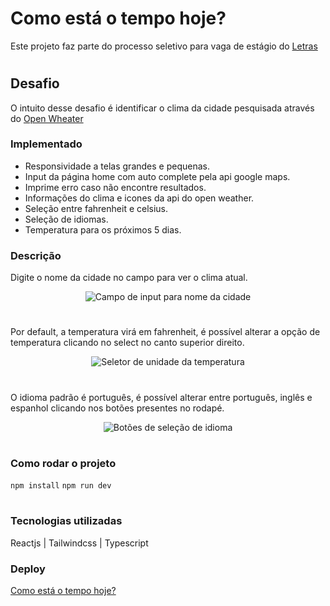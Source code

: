 # Como está o tempo hoje?

Este projeto faz parte do processo seletivo para vaga de estágio do [Letras](https://www.letras.mus.br/)

#

## Desafio

O intuito desse desafio é identificar o clima da cidade pesquisada através do [Open Wheater](https://openweathermap.org/)

### Implementado

- Responsividade a telas grandes e pequenas.
- Input da página home com auto complete pela api google maps.
- Imprime erro caso não encontre resultados.
- Informações do clima e icones da api do open weather.
- Seleção entre fahrenheit e celsius.
- Seleção de idiomas.
- Temperatura para os próximos 5 dias.

### Descrição

<p>Digite o nome da cidade no campo para ver o clima atual.</p>
<p align="center" width="100%">
  <img src='https://i.imgur.com/giZEU7C.png' alt='Campo de input para nome da cidade' align='center'>
</p>

#

<p>Por default, a temperatura virá em fahrenheit, é possível alterar a opção de temperatura clicando no select no canto superior direito.</p>
<p align="center" width="100%">
  <img src='https://i.imgur.com/vygbZrt.png' alt='Seletor de unidade da temperatura' align='center'>
</p>

#

<p>O idioma padrão é português, é possível alterar entre português, inglês e espanhol clicando nos botões presentes no rodapé.</p>
<p align="center" width="100%">
  <img src='https://i.imgur.com/4TLppPb.png' alt='Botões de seleção de idioma' >
</p>

#

### Como rodar o projeto

`npm install`
`npm run dev`

#

### Tecnologias utilizadas

<p>Reactjs | Tailwindcss | Typescript</p>

### Deploy

[Como está o tempo hoje?](https://desafio-pratico-letras.vercel.app/)
